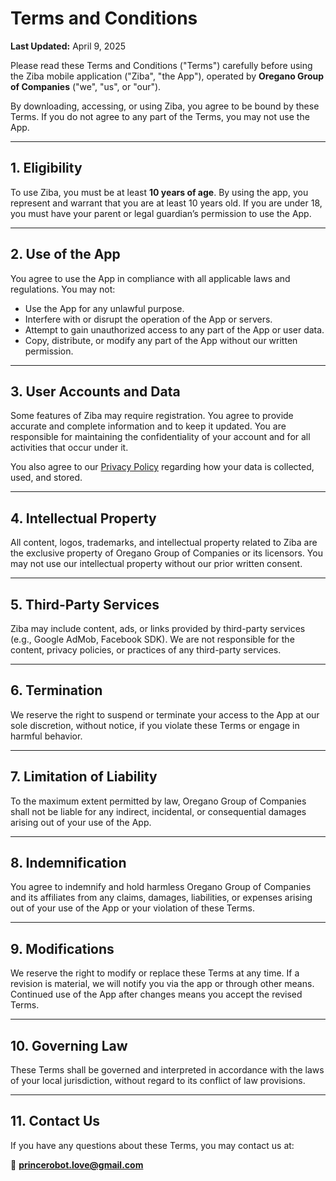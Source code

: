 # Terms and Conditions

**Last Updated:** April 9, 2025

Please read these Terms and Conditions ("Terms") carefully before using the Ziba mobile application ("Ziba", "the App"), operated by **Oregano Group of Companies** ("we", "us", or "our").

By downloading, accessing, or using Ziba, you agree to be bound by these Terms. If you do not agree to any part of the Terms, you may not use the App.

---

## 1. Eligibility

To use Ziba, you must be at least **10 years of age**. By using the app, you represent and warrant that you are at least 10 years old. If you are under 18, you must have your parent or legal guardian’s permission to use the App.

---

## 2. Use of the App

You agree to use the App in compliance with all applicable laws and regulations. You may not:

- Use the App for any unlawful purpose.
- Interfere with or disrupt the operation of the App or servers.
- Attempt to gain unauthorized access to any part of the App or user data.
- Copy, distribute, or modify any part of the App without our written permission.

---

## 3. User Accounts and Data

Some features of Ziba may require registration. You agree to provide accurate and complete information and to keep it updated. You are responsible for maintaining the confidentiality of your account and for all activities that occur under it.

You also agree to our [Privacy Policy](#) regarding how your data is collected, used, and stored.

---

## 4. Intellectual Property

All content, logos, trademarks, and intellectual property related to Ziba are the exclusive property of Oregano Group of Companies or its licensors. You may not use our intellectual property without our prior written consent.

---

## 5. Third-Party Services

Ziba may include content, ads, or links provided by third-party services (e.g., Google AdMob, Facebook SDK). We are not responsible for the content, privacy policies, or practices of any third-party services.

---

## 6. Termination

We reserve the right to suspend or terminate your access to the App at our sole discretion, without notice, if you violate these Terms or engage in harmful behavior.

---

## 7. Limitation of Liability

To the maximum extent permitted by law, Oregano Group of Companies shall not be liable for any indirect, incidental, or consequential damages arising out of your use of the App.

---

## 8. Indemnification

You agree to indemnify and hold harmless Oregano Group of Companies and its affiliates from any claims, damages, liabilities, or expenses arising out of your use of the App or your violation of these Terms.

---

## 9. Modifications

We reserve the right to modify or replace these Terms at any time. If a revision is material, we will notify you via the app or through other means. Continued use of the App after changes means you accept the revised Terms.

---

## 10. Governing Law

These Terms shall be governed and interpreted in accordance with the laws of your local jurisdiction, without regard to its conflict of law provisions.

---

## 11. Contact Us

If you have any questions about these Terms, you may contact us at:

📧 **princerobot.love@gmail.com**
